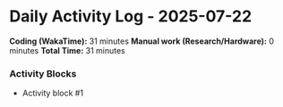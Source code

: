 # Daily Activity Log - 2025-07-22

**Coding (WakaTime):** 31 minutes
**Manual work (Research/Hardware):** 0 minutes
**Total Time:** 31 minutes

### Activity Blocks
- Activity block #1
